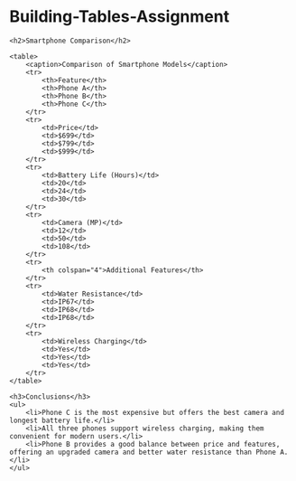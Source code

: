 # Building-Tables-Assignment
<!DOCTYPE html>
<html lang="en">
<head>
    <meta charset="UTF-8">
    <meta name="viewport" content="width=device-width, initial-scale=1.0">
    <title>Smartphone Comparison</title>
    <style>
        table {
            width: 60%;
            border-collapse: collapse;
            margin: 20px 0;
        }
        th, td {
            border: 1px solid black;
            padding: 10px;
            text-align: center;
        }
        th {
            background-color: #f2f2f2;
        }
    </style>
</head>
<body>

    <h2>Smartphone Comparison</h2>

    <table>
        <caption>Comparison of Smartphone Models</caption>
        <tr>
            <th>Feature</th>
            <th>Phone A</th>
            <th>Phone B</th>
            <th>Phone C</th>
        </tr>
        <tr>
            <td>Price</td>
            <td>$699</td>
            <td>$799</td>
            <td>$999</td>
        </tr>
        <tr>
            <td>Battery Life (Hours)</td>
            <td>20</td>
            <td>24</td>
            <td>30</td>
        </tr>
        <tr>
            <td>Camera (MP)</td>
            <td>12</td>
            <td>50</td>
            <td>108</td>
        </tr>
        <tr>
            <th colspan="4">Additional Features</th>
        </tr>
        <tr>
            <td>Water Resistance</td>
            <td>IP67</td>
            <td>IP68</td>
            <td>IP68</td>
        </tr>
        <tr>
            <td>Wireless Charging</td>
            <td>Yes</td>
            <td>Yes</td>
            <td>Yes</td>
        </tr>
    </table>

    <h3>Conclusions</h3>
    <ul>
        <li>Phone C is the most expensive but offers the best camera and longest battery life.</li>
        <li>All three phones support wireless charging, making them convenient for modern users.</li>
        <li>Phone B provides a good balance between price and features, offering an upgraded camera and better water resistance than Phone A.</li>
    </ul>

</body>
</html>
